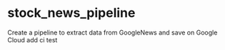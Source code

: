 # stock_news_pipeline
Create a pipeline to extract data from GoogleNews and save on Google Cloud
add ci test
